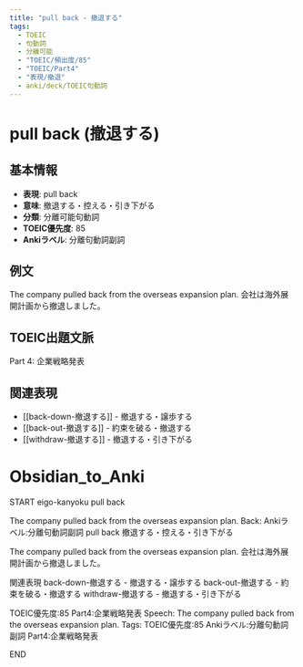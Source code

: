 ```yaml
---
title: "pull back - 撤退する"
tags:
  - TOEIC
  - 句動詞
  - 分離可能
  - "TOEIC/頻出度/85"
  - "TOEIC/Part4"
  - "表現/撤退"
  - anki/deck/TOEIC句動詞
---
```


# pull back (撤退する)

## 基本情報
- **表現**: pull back
- **意味**: 撤退する・控える・引き下がる
- **分類**: 分離可能句動詞
- **TOEIC優先度**: 85
- **Ankiラベル**: 分離句動詞副詞

## 例文
The company pulled back from the overseas expansion plan.
会社は海外展開計画から撤退しました。

## TOEIC出題文脈
Part 4: 企業戦略発表

## 関連表現
- [[back-down-撤退する]] - 撤退する・譲歩する
- [[back-out-撤退する]] - 約束を破る・撤退する
- [[withdraw-撤退する]] - 撤退する・引き下がる

# Obsidian_to_Anki
START
eigo-kanyoku
pull back

The company pulled back from the overseas expansion plan.
Back: 
Ankiラベル:分離句動詞副詞
pull back
撤退する・控える・引き下がる

The company pulled back from the overseas expansion plan.
会社は海外展開計画から撤退しました。

関連表現
back-down-撤退する - 撤退する・譲歩する
back-out-撤退する - 約束を破る・撤退する
withdraw-撤退する - 撤退する・引き下がる

TOEIC優先度:85
Part4:企業戦略発表
Speech: The company pulled back from the overseas expansion plan.
Tags: TOEIC優先度:85 Ankiラベル:分離句動詞副詞 Part4:企業戦略発表
<!--ID: 1751045633912-->
END
